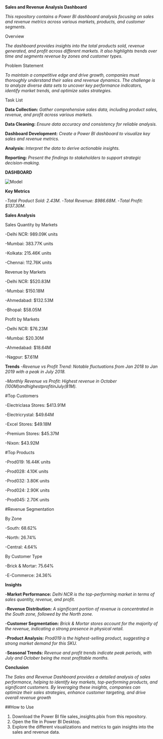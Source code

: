 **Sales and Revenue Analysis Dashboard**

_This repository contains a Power BI dashboard analysis focusing on sales and revenue metrics across various markets, products, and customer segments._

Overview

_The dashboard provides insights into the total products sold, revenue generated, and profit across different markets. It also highlights trends over time and segments revenue by zones and customer types._

Problem Statement

_To maintain a competitive edge and drive growth, companies must thoroughly understand their sales and revenue dynamics. The challenge is to analyze diverse data sets to uncover key performance indicators, identify market trends, and optimize sales strategies._

Task List

**Data Collection:** _Gather comprehensive sales data, including product sales, revenue, and profit across various markets._

**Data Cleaning:** _Ensure data accuracy and consistency for reliable analysis._

**Dashboard Development:** _Create a Power BI dashboard to visualize key sales and revenue metrics._

**Analysis:** _Interpret the data to derive actionable insights._

**Reporting:** _Present the findings to stakeholders to support strategic decision-making._



**DASHBOARD**


![Model](https://github.com/JanhaviiiP/Sales_Insight-PowerBI/assets/122281553/c94b671d-2133-41cc-aa02-99a525e84cbe)





**Key Metrics**

-_Total Product Sold: 2.43M_.
-_Total Revenue: $986.68M_.
-_Total Profit: $137.30M_.


**Sales Analysis**

Sales Quantity by Markets

-Delhi NCR: 989.09K units

-Mumbai: 383.77K units

-Kolkata: 215.46K units

-Chennai: 112.76K units


Revenue by Markets


-Delhi NCR: $520.83M

-Mumbai: $150.18M

-Ahmedabad: $132.53M

-Bhopal: $58.05M


Profit by Markets

-Delhi NCR: $76.23M

-Mumbai: $20.30M

-Ahmedabad: $18.64M

-Nagpur: $7.61M



**Trends**
-_Revenue vs Profit Trend: Notable fluctuations from Jan 2018 to Jan 2019 with a peak in July 2018._

-_Monthly Revenue vs Profit: Highest revenue in October ($100M) and highest profit in July ($81M)._


#Top Customers


-Electriclasa Stores: $413.91M

-Electricrystal: $49.64M

-Excel Stores: $49.18M

-Premium Stores: $45.37M

-Nixon: $43.92M


#Top Products


-Prod019: 16.44K units

-Prod028: 4.10K units

-Prod032: 3.80K units

-Prod024: 2.90K units

-Prod045: 2.70K units


#Revenue Segmentation 


By Zone

-South: 68.62%

-North: 26.74%

-Central: 4.64%


By Customer Type

-Brick & Mortar: 75.64%

-E-Commerce: 24.36%



**Insights**

-**Market Performance:** _Delhi NCR is the top-performing market in terms of sales quantity, revenue, and profit._

-**Revenue Distribution:** _A significant portion of revenue is concentrated in the South zone, followed by the North zone._

-**Customer Segmentation:** _Brick & Mortar stores account for the majority of the revenue, indicating a strong presence in physical retail._

-**Product Analysis:** _Prod019 is the highest-selling product, suggesting a strong market demand for this SKU._

-**Seasonal Trends:** _Revenue and profit trends indicate peak periods, with July and October being the most profitable months._




**Conclusion**

_The Sales and Revenue Dashboard provides a detailed analysis of sales performance, helping to identify key markets, top-performing products, and significant customers. By leveraging these insights, companies can optimize their sales strategies, enhance customer targeting, and drive overall revenue growth_

##How to Use
1. Download the Power BI file sales_insights.pbix from this repository.
2. Open the file in Power BI Desktop.
3. Explore the different visualizations and metrics to gain insights into the sales and revenue data.

